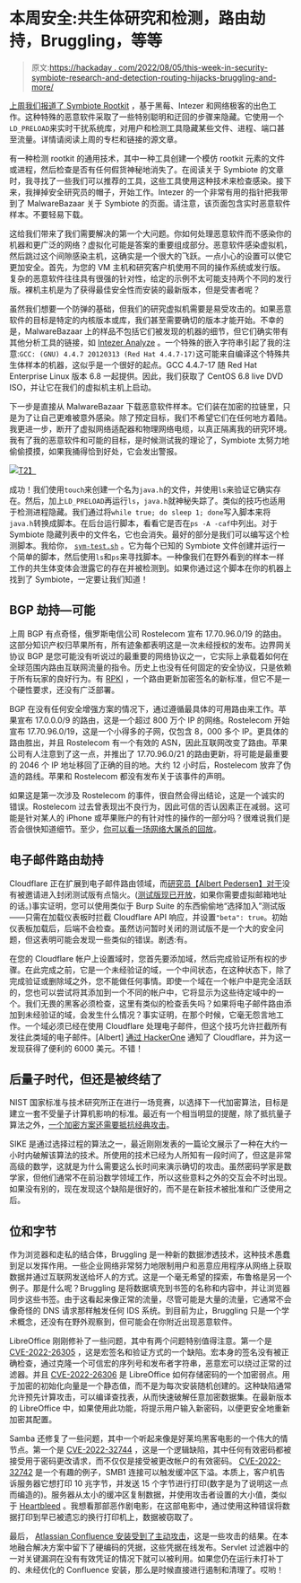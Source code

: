 # 本周安全:共生体研究和检测，路由劫持，Bruggling，等等

> 原文:[https://hackaday . com/2022/08/05/this-week-in-security-symbiote-research-and-detection-routing-hijacks-bruggling-and-more/](https://hackaday.com/2022/08/05/this-week-in-security-symbiote-research-and-detection-routing-hijacks-bruggling-and-more/)

[上周我们报道了 Symbiote Rootkit](https://hackaday.com/2022/07/29/this-week-in-security-symbiote-smart-locks-and-cosmicstrand/) ，基于黑莓、Intezer 和网络极客的出色工作。这种特殊的恶意软件采取了一些特别聪明和迂回的步骤来隐藏。它使用一个`LD_PRELOAD`来实时干扰系统库，对用户和检测工具隐藏某些文件、进程、端口甚至流量。详情请阅读上周的专栏和链接的源文章。

有一种检测 rootkit 的通用技术，其中一种工具创建一个模仿 rootkit 元素的文件或进程，然后检查是否有任何假货神秘地消失了。在阅读关于 Symbiote 的文章时，我寻找了一些我们可以推荐的工具，这些工具使用这种技术来检查感染。接下来，我掸掉安全研究员的帽子，开始工作。Intezer 的一个非常有用的指针把我带到了 MalwareBazaar 关于 Symbiote 的页面。请注意，该页面包含实时恶意软件样本。不要轻易下载。

这给我们带来了我们需要解决的第一个大问题。你如何处理恶意软件而不感染你的机器和更广泛的网络？虚拟化可能是答案的重要组成部分。恶意软件感染虚拟机，然后跳过这个间隙感染主机，这确实是一个很大的飞跃。一点小心的设置可以使它更加安全。首先，为您的 VM 主机和研究客户机使用不同的操作系统或发行版。复杂的恶意软件往往具有很强的针对性，给定的示例不太可能支持两个不同的发行版。裸机主机是为了获得最佳安全性而安装的最新版本，但是受害者呢？

虽然我们想要一个防弹的基础，但我们的研究虚拟机需要是易受攻击的。如果恶意软件的目标是特定的内核版本或库，我们甚至需要确切的版本才能开始。不幸的是，MalwareBazaar 上的样品不包括它们被发现的机器的细节，但它们确实带有其他分析工具的链接，如 [Intezer Analyze](https://analyze.intezer.com/analyses/afe1bb01-3f37-4c6f-b34d-b84cb58a3a85/sub/20dc778f-9cac-49cb-adf3-e74ed5d15f84/string-reuse) 。一个特殊的嵌入字符串引起了我的注意:`GCC: (GNU) 4.4.7 20120313 (Red Hat 4.4.7-17)`这可能来自编译这个特殊共生体样本的机器，这似乎是一个很好的起点。GCC 4.4.7-17 随 Red Hat Enterprise Linux 版本 6.8 一起提供。因此，我们获取了 CentOS 6.8 live DVD ISO，并让它在我们的虚拟机主机上启动。

下一步是直接从 MalwareBazaar 下载恶意软件样本。它们装在加密的拉链里，只是为了让自己更难被意外感染。除了预定目标，我们不希望它们在任何地方着陆。我更进一步，断开了虚拟网络适配器和物理网络电缆，以真正隔离我的研究环境。我有了我的恶意软件和可能的目标，是时候测试我的理论了，Symbiote 太努力地偷偷摸摸，如果我捅得恰到好处，它会发出警报。

[![](../Images/061def4bea2d87b1e0f84b7a6621316b.png)T2】](https://hackaday.com/wp-content/uploads/2022/08/Screenshot-from-2022-08-03-16-45-59.png)

成功！我们使用`touch`来创建一个名为`java.h`的文件，并使用`ls`来验证它确实存在。然后，加上`LD_PRELOAD`再运行`ls`，`java.h`就神秘失踪了。类似的技巧也适用于检测进程隐藏。我们通过将`while true; do sleep 1; done`写入脚本来将`java.h`转换成脚本。在后台运行脚本，看看它是否在`ps -A -caf`中列出。对于 Symbiote 隐藏列表中的文件名，它也会消失。最好的部分是我们可以编写这个检测脚本。我给你， [`sym-test.sh`](https://github.com/jp-bennett/symbiote-test/blob/main/sym-test.sh) 。它为每个已知的 Symbiote 文件创建并运行一个简单的脚本，然后使用`ls`和`ps`来寻找脚本。一种像我们在野外看到的样本一样工作的共生体变体会泄露它的存在并被检测到。如果你通过这个脚本在你的机器上找到了 Symbiote，一定要让我们知道！

## BGP 劫持—可能

上周 BGP 有点奇怪，俄罗斯电信公司 Rostelecom 宣布 17.70.96.0/19 的路由。这部分知识产权归苹果所有，所有迹象都表明这是一次未经授权的发布。边界网关协议 BGP 是您可能没有听说过的最重要的网络协议之一，它实际上承载着如何在全球范围内路由互联网流量的指令。历史上也没有任何固定的安全协议，只是依赖于所有玩家的良好行为。有 [RPKI](https://blog.cloudflare.com/rpki/) ，一个路由更新加密签名的新标准，但它不是一个硬性要求，还没有广泛部署。

BGP 在没有任何安全增强方案的情况下，通过遵循最具体的可用路由来工作。苹果宣布 17.0.0.0/9 的路由，这是一个超过 800 万个 IP 的网络。Rostelecom 开始宣布 17.70.96.0/19，这是一个小得多的子网，仅包含 8，000 多个 IP。更具体的路由胜出，并且 Rostelecom 有一个有效的 ASN，因此互联网改变了路由。苹果公司有人注意到了这一点，并推出了 17.70.96.0/21 的路由更新，将可能是最重要的 2046 个 IP 地址移回了正确的目的地。大约 12 小时后，Rostelecom 放弃了伪造的路线。苹果和 Rostelecom 都没有发布关于该事件的声明。

如果这是第一次涉及 Rostelecom 的事件，很自然会得出结论，这是一个诚实的错误。Rostelecom 过去曾表现出不良行为，因此可信的否认因素正在减弱。这可能是针对某人的 iPhone 或苹果账户的有针对性的操作的一部分吗？很难说我们是否会很快知道细节。至少，[你可以看一场网络大屠杀的回放](https://bgpstream.crosswork.cisco.com/event/293915)。

## 电子邮件路由劫持

Cloudflare 正在扩展到电子邮件路由领域，而[研究员【Albert Pedersen】对于](https://albertpedersen.com/blog/hijacking-email-with-cloudflare-email-routing/)没有被邀请进入封闭测试版有点恼火。([测试版现已开放](https://blog.cloudflare.com/email-routing-open-beta/)，如果你需要虚拟邮箱地址的话。)事实证明，您可以使用类似于 Burp Suite 的东西偷偷地“选择加入”测试版——只需在加载仪表板时拦截 Cloudflare API 响应，并设置`"beta": true`。初始仪表板加载后，后端不会检查。虽然访问暂时关闭的测试版不是一个大的安全问题，但这表明可能会发现一些类似的错误。剧透:有。

在您的 Cloudflare 帐户上设置域时，您首先要添加域，然后完成验证所有权的步骤。在此完成之前，它是一个未经验证的域，一个中间状态，在这种状态下，除了完成验证或删除域之外，您不能做任何事情。即使一个域在一个帐户中是完全活跃的，您也可以尝试将其添加到一个不同的帐户中，它将显示为这些待定域中的一个。我们无畏的黑客必须检查，这里有类似的检查丢失吗？如果将电子邮件路由添加到未经验证的域，会发生什么情况？事实证明，在那个时候，它毫无怨言地工作。一个域必须已经在使用 Cloudflare 处理电子邮件，但这个技巧允许拦截所有发往此类域的电子邮件。[Albert] [通过 HackerOne](https://hackerone.com/reports/1419341) 通知了 Cloudflare，并为这一发现获得了便利的 6000 美元。不错！

## 后量子时代，但还是被终结了

NIST 国家标准与技术研究所正在进行一场竞赛，以选择下一代加密算法，目标是建立一套不受量子计算机影响的标准。最近有一个相当明显的提醒，除了抵抗量子算法之外，[一个加密方案还需要抵抗经典攻击](https://arstechnica.com/information-technology/2022/08/sike-once-a-post-quantum-encryption-contender-is-koed-in-nist-smackdown/)。

SIKE 是通过选择过程的算法之一，最近刚刚发表的一篇论文展示了一种在大约一小时内破解该算法的技术。所使用的技术已经为人所知有一段时间了，但这是非常高级的数学，这就是为什么需要这么长时间来演示确切的攻击。虽然密码学家是数学家，但他们通常不在前沿数学领域工作，所以这些意料之外的交互会不时出现。如果没有别的，现在发现这个缺陷是很好的，而不是在新技术被批准和广泛使用之后。

## 位和字节

作为浏览器和走私的结合体，Bruggling 是一种新的数据渗透技术，这种技术愚蠢到足以发挥作用。一些企业网络非常努力地限制用户和恶意应用程序从网络上获取数据并通过互联网发送给坏人的方式。这是一个毫无希望的探索，布鲁格是另一个例子。那是什么呢？Bruggling 是将数据填充到书签的名称和内容中，并让浏览器同步这些书签。由于这看起来像正常的流量，尽管可能是大量的流量，它通常不会像奇怪的 DNS 请求那样触发任何 IDS 系统。到目前为止，Bruggling 只是一个学术概念，还没有在野外观察到，但可能会在你附近出现恶意软件。

LibreOffice 刚刚修补了一些问题，其中有两个问题特别值得注意。第一个是 [CVE-2022-26305](https://www.libreoffice.org/about-us/security/advisories/cve-2022-26305/) ，这是宏签名和验证方式的一个缺陷。宏本身的签名没有被正确检查，通过克隆一个可信宏的序列号和发布者字符串，恶意宏可以绕过正常的过滤器。并且 [CVE-2022-26306](https://www.libreoffice.org/about-us/security/advisories/cve-2022-26306/) 是 LibreOffice 如何存储密码的一个加密弱点。用于加密的初始化向量是一个静态值，而不是为每次安装随机创建的。这种缺陷通常允许预先计算攻击，可以编译查找表，从而快速破解任意加密数据集。在最新版本的 LibreOffice 中，如果使用此功能，将提示用户输入新密码，以便更安全地重新加密其配置。

Samba 还修复了一些问题，其中一个听起来像是好莱坞黑客电影的一个伟大的情节点。第一个是 [CVE-2022-32744](https://www.samba.org/samba/security/CVE-2022-32744.html) ，这是一个逻辑缺陷，其中任何有效密码都被接受用于密码更改请求，而不仅仅是接受被更改帐户的有效密码。 [CVE-2022-32742](https://www.samba.org/samba/security/CVE-2022-32742.html) 是一个有趣的例子，SMB1 连接可以触发缓冲区下溢。本质上，客户机告诉服务器它想打印 10 兆字节，并发送 15 个字节进行打印(数字是为了说明这一点而编造的)。服务器从太小的缓冲区复制数据，并使用攻击者设置的大小值，类似于 [Heartbleed](https://heartbleed.com/) 。我想看那部恶作剧电影，在这部电影中，通过使用这种错误将数据打印到早已被遗忘的换行打印机上，数据被窃取了。

最后， [Atlassian Confluence 安装受到了主动攻击](https://www.rapid7.com/blog/post/2022/07/27/active-exploitation-of-atlassians-questions-for-confluence-app-cve-2022-26138/)，这是一些攻击的结果。在本地融合解决方案中留下了硬编码的凭据，这些凭据在线发布。Servlet 过滤器中的一对关键漏洞在没有有效凭证的情况下就可以被利用。如果您仍在运行未打补丁的、未经优化的 Confluence 安装，那么是时候直接进行遏制和清理了。哎哟！